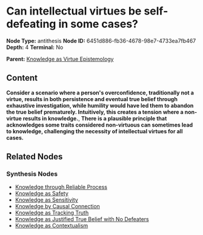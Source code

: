 # Can intellectual virtues be self-defeating in some cases?

**Node Type:** antithesis
**Node ID:** 6451d886-fb36-4678-98e7-4733ea7fb467
**Depth:** 4
**Terminal:** No

**Parent:** [Knowledge as Virtue Epistemology](knowledge-as-virtue-epistemology-synthesis-aa9dfa10-2908-418a-80a9-460a8a726833.md)

## Content

**Consider a scenario where a person's overconfidence, traditionally not a virtue, results in both persistence and eventual true belief through exhaustive investigation, while humility would have led them to abandon the true belief prematurely. Intuitively, this creates a tension where a non-virtue results in knowledge.**, **There is a plausible principle that acknowledges some traits considered non-virtuous can sometimes lead to knowledge, challenging the necessity of intellectual virtues for all cases.**

## Related Nodes

### Synthesis Nodes

- [Knowledge through Reliable Process](knowledge-through-reliable-process-synthesis-3792c1c9-867c-4a97-9425-5fbb8b69ba6c.md)
- [Knowledge as Safety](knowledge-as-safety-synthesis-d1fedf64-6a55-4129-b6b6-2f880e2fd532.md)
- [Knowledge as Sensitivity](knowledge-as-sensitivity-synthesis-6cf04e1d-bba9-48c4-b9b6-e8732262c84e.md)
- [Knowledge by Causal Connection](knowledge-by-causal-connection-synthesis-77519e11-ffb9-40a6-bf99-48face1cd022.md)
- [Knowledge as Tracking Truth](knowledge-as-tracking-truth-synthesis-035517d4-b4ba-4ec1-be6e-35822041baf0.md)
- [Knowledge as Justified True Belief with No Defeaters](knowledge-as-justified-true-belief-with-no-defeaters-synthesis-d6cd5aeb-6ba5-4cb0-8630-d189e79fbc13.md)
- [Knowledge as Contextualism](knowledge-as-contextualism-synthesis-ccc237e0-da2f-49fb-ad74-6d8e76cc4b5e.md)
